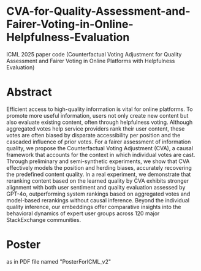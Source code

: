 # CVA-for-Quality-Assessment-and-Fairer-Voting-in-Online-Helpfulness-Evaluation
ICML 2025 paper code (Counterfactual Voting Adjustment for Quality Assessment and Fairer Voting in Online Platforms with Helpfulness Evaluation)

# Abstract
Efficient access to high-quality information is vital for online platforms. To promote more useful information, users not only create new content but also evaluate existing content, often through helpfulness voting. Although aggregated votes help service providers rank their user content, these votes are often biased by disparate accessibility per position and the cascaded influence of prior votes. For a fairer assessment of information quality, we propose the Counterfactual Voting Adjustment (CVA), a causal framework that accounts for the context in which individual votes are cast. Through preliminary and semi-synthetic experiments, we show that CVA effectively models the position and herding biases, accurately recovering the predefined content quality. In a real experiment, we demonstrate that reranking content based on the learned quality by CVA exhibits stronger alignment with both user sentiment and quality evaluation assessed by GPT-4o, outperforming system rankings based on aggregated votes and model-based rerankings without causal inference. Beyond the individual quality inference, our embeddings offer comparative insights into the behavioral dynamics of expert user groups across 120 major StackExchange communities.

# Poster
as in PDF file named "PosterForICML_v2"
